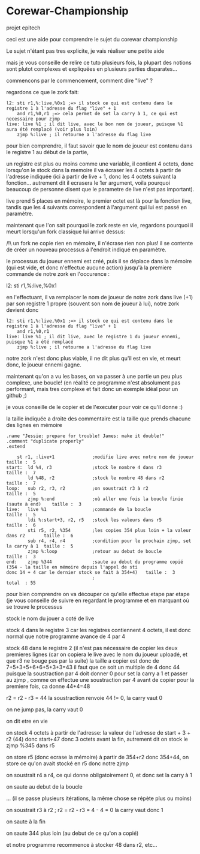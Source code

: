 # Corewar-Championship
projet epitech

ceci est une aide pour comprendre le sujet du corewar championship

Le sujet n'étant pas tres explicite, je vais réaliser une petite aide

mais je vous conseille de relire ce tuto plusieurs fois, la plupart des notions sont plutot complexes et expliquées en plusieurs parties disparates...

commencons par le commencement, comment dire "live" ?

regardons ce que le zork fait:

	l2: sti r1,%:live,%0x1 ;=> il stock ce qui est contenu dans le registre 1 à l'adresse du flag "live" + 1
		and r1,%0,r1 ;=> cela permet de set la carry à 1, ce qui est necessaire pour zjmp
	live: live %1 ; il dit live, avec le bon nom de joueur, puisque %1 aura été remplacé (voir plus loin)
		zjmp %:live ; il retourne a l'adresse du flag live


pour bien comprendre, il faut savoir que le nom de joueur est contenu dans le registre 1 au début de la partie,

un registre est plus ou moins comme une variable, il contient 4 octets, donc lorsqu'on le stock dans la memoire il va écraser les 4 octets à partir de l'adresse indiquée (ici à partir de live + 1, donc les 4 octets suivant la fonction... autrement dit il ecrasera le 1er argument, voila pourquoi beaucoup de personne disent que le parametre de live n'est pas important).

live prend 5 places en mémoire, le premier octet est là pour la fonction live, tandis que les 4 suivants correspondent à l'argument  qui lui est passé en paramètre.

maintenant que l'on sait pourquoi le zork reste en vie, regardons pourquoi il meurt lorsqu'un fork classique lui arrive dessus:

/!\ un fork ne copie rien en mémoire, il n'écrase rien non plus! il se contente de créer un nouveau processus à l'endroit indiqué en paramètre.

le processus du joueur ennemi est créé, puis il se déplace dans la mémoire (qui est vide, et donc n'effectue aucune action) jusqu'à la premiere commande de notre zork en l'occurence : 

l2: sti r1,%:live,%0x1

en l'effectuant, il va remplacer le nom de joueur de notre zork dans live (+1) par son registre 1 propre (souvent son nom de joueur à lui), notre zork devient donc

	l2: sti r1,%:live,%0x1 ;=> il stock ce qui est contenu dans le registre 1 à l'adresse du flag "live" + 1
		and r1,%0,r1
	live: live %1 ; il dit live, avec le registre 1 du joueur ennemi, puisque %1 a été remplacé
		zjmp %:live ; il retourne a l'adresse du flag live

  notre zork n'est donc plus viable, il ne dit plus qu'il est en vie, et meurt donc, le joueur ennemi gagne.
  
  maintenant qu'on a vu les bases, on va passer à une partie un peu plus complexe, une boucle! (en réalité ce programme n'est absolument pas performant, mais tres complexe et fait donc un exemple idéal pour un github ;)

je vous conseille de le copier et de l'executer pour voir ce qu'il donne :)

la taille indiquée a droite des commentaire est la taille que prends chacune des lignes en mémoire

	.name "Jessie: prepare for trouble! James: make it double!"
	.comment "duplicate properly"
	.extend
	
        st r1, :live+1 		        ;modifie live avec notre nom de joueur  		taille :  5
	start:  ld %4, r3               ;stock le nombre 4 dans r3              		taille :  7
	        ld %48, r2              ;stock le nombre 48 dans r2             		taille :  7
	loop:   sub r2, r3, r2          ;on soustrait r3 à r2                   		taille :  5
	        zjmp %:end              ;où aller une fois la boucle finie (saute à end)	taille :  3
	live:   live %1                 ;commande de la boucle                  		taille :  5
	        ldi %:start+3, r2, r5   ;stock les valeurs dans r5                    		taille :  6
	        sti r5, r2, %354        ;les copies 354 plus loin + la valeur dans r2      	taille :  6
	        sub r4, r4, r4          ;condition pour le prochain zjmp, set la carry à 1 	taille :  5
	        zjmp %:loop             ;retour au debut de boucle              		taille :  3
	end:    zjmp %344               ;saute au debut du programme copié (354 - la taille en mémoire depuis l'appel de sti 						donc 14 + 4 car le dernier stock se fait à 354+4)	taille :  3
	                                ;                                       		total  : 55
pour bien comprendre on va découper ce qu'elle effectue etape par etape (je vous conseille de suivre en regardant le programme et en marquant où se trouve le processus

stock le nom du jouer a coté de live

stock 4 dans le registre 3 car les registres contiennent 4 octets, il est donc normal que notre programme avance de 4 par 4

stock 48 dans le registre 2 (il n'est pas nécessaire de copier les deux premieres lignes (car on copiera le live avec le nom du joueur uploadé, et que r3 ne bouge pas par la suite) la taille a copier est donc de 7+5+3+5+6+6+5+3+3=43 il faut que ce soit un multiple de 4 donc 44 puisque la soustraction par 4 doit donner 0 pour set la carry a 1 et passer au zjmp , comme on effectue une soustraction par 4 avant de copier pour la premiere fois, ca donne 44+4=48

r2 = r2 - r3 = 44  la soustraction renvoie 44 != 0, la carry vaut 0

on ne jump pas, la carry vaut 0

on dit etre en vie

on stock 4 octets à partir de l'adresse: la valeur de l'adresse de start + 3 + r2 (44) donc start+47 donc 3 octets avant la fin, autrement dit on stock le zjmp %345 dans r5

on store r5 (donc ecrase la mémoire) à partir de 354+r2 donc 354+44, on store ce qu'on avait stocké en r5 donc notre zjmp

on soustrait r4 a r4, ce qui donne obligatoirement 0, et donc set la carry à 1

on saute au debut de la boucle

... (il se passe plusieurs itérations, la même chose se répète plus ou moins)

on soustrait r3 à r2 ; r2 = r2 - r3 = 4 - 4 = 0 la carry vaut donc 1

on saute à la fin

on saute 344 plus loin (au debut de ce qu'on a copié)

et notre programme recommence à stocker 48 dans r2, etc...
